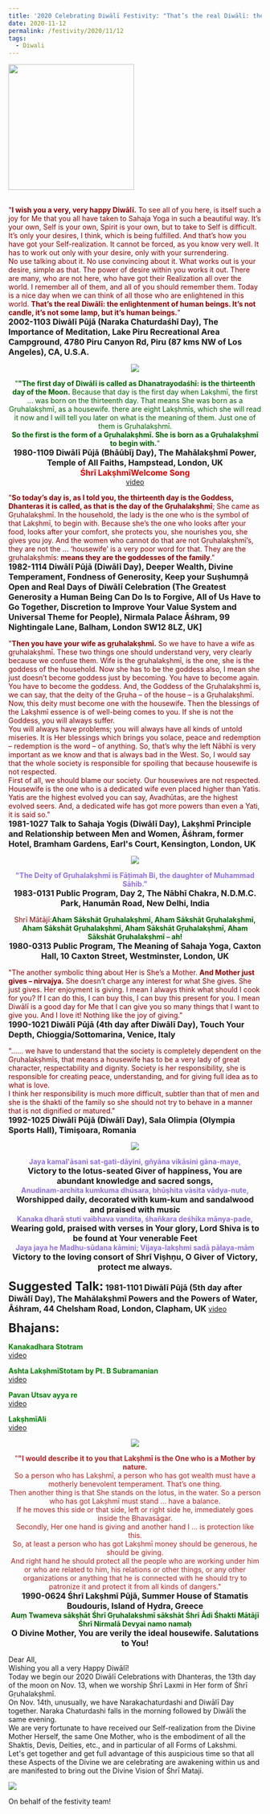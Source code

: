 ```yaml
---
title: '2020 Celebrating Diwālī Festivity: "That’s the real Diwālī: the enlightenment of human beings. It&#8217;s not candle, it’s not some lamp, but it’s human beings." '
date: 2020-11-12
permalink: /festivity/2020/11/12
tags:
  - Diwali
---
```


<div style="text-align: left"><img src="/images/image00.png" width="250" /></div><br>

<p>
<font color="DarkRed">"<b>I wish you a very, very happy Diwālī.</b>
To see all of you here, is itself such a joy for Me that you all have taken to Sahaja Yoga in such a beautiful way. It’s your own, Self is your own, Spirit is your own, but to take to Self is difficult. It’s only your desires, I think, which is being fulfilled. And that’s how you have got your Self-realization. It cannot be forced, as you know very well. It has to work out only with your desire, only with your surrendering.<br>
No use talking about it. No use convincing about it. What works out is your desire, simple as that. The power of desire within you works it out. There are many, who are not here, who have got their Realization all over the world. I remember all of them, and all of you should remember them. Today is a nice day when we can think of all those who are enlightened in this world. <b>That’s the real Diwālī: the enlightenment of human beings. It’s not candle, it’s not some lamp, but it’s human beings.</b>"</font><br>
<font size="+0"><b>2002-1103 Diwālī Pūjā (Naraka Chaturdaśhī Day), The Importance of Meditation, Lake Piru Recreational Area Campground, 4780 Piru Canyon Rd, Piru (87 kms NW of Los Angeles), CA, U.S.A.</b></font>
</p>

<div style="text-align: center"><img src="/images/image552.png" /></div>

<p style=" text-align:center;">
<font color="DarkGreen">"<b>"The first day of Diwālī is called as Dhanatrayodaśhī: is the thirteenth day of the Moon.</b> Because that day is the first day when Lakṣhmī, the first ... was born on the thirteenth day. That means She was born as a Gṛuhalakṣhmī, as a housewife. there are eight Lakṣhmīs, which she will read it now and I will tell you later on what is the meaning of them. Just one of them is Gṛuhalakṣhmī.<br>
<b>So the first is the form of a Gṛuhalakṣhmī. She is born as a Gṛuhalakṣhmī to begin with.</b>"</font><br>
<font size="+0"><b>1980-1109 Diwālī Pūjā (Bhāūbīj Day), The Mahālakṣhmī Power, Temple of All Faiths, Hampstead, London, UK</b></font><br>
<font color="Darkink"><font size="+0"><b>Śhrī LakṣhmīWelcome Song</b></font></font><br>
<a href="https://www.youtube.com/watch?v=lLOalFn-UDA&feature=youtu.be&ab_channel=SahajaYoga">video</a>
</p>

<p>
<font color="DarkRed">"<b>So today’s day is, as I told you, the thirteenth day is the Goddess, Dhanteras it is called, as that is the day of the Gṛuhalakṣhmī</b>; She came as Gṛuhalakṣhmī. In the household, the lady is the one who is the symbol of that Lakṣhmī, to begin with. Because she’s the one who looks after your food, looks after your comfort, she protects you, she nourishes you, she gives you joy. And the women who cannot do that are not Gṛuhalakṣhmī’s, they are not the ... ‘housewife’ is a very poor word for that. They are the gṛuhalakṣhmīs: <b>means they are the goddesses of the family</b>."</font><br>
<font size="+0"><b>1982-1114 Diwālī Pūjā (Diwālī Day), Deeper Wealth, Divine Temperament, Fondness of Generosity, Keep your Suṣhumṇā Open and Real Days of Diwālī Celebration (The Greatest Generosity a Human Being Can Do Is to Forgive, All of Us Have to Go Together, Discretion to Improve Your Value System and Universal Theme for People), Nirmala Palace Āśhram, 99 Nightingale Lane, Balham, London SW12 8LZ, UK]</b></font>
</p>

<p>
<font color="DarkRed">"<b>Then you have your wife as gṛuhalakṣhmī.</b> So we have to have a wife as gṛuhalakṣhmī. These two things one should understand very, very clearly because we confuse them. Wife is the gṛuhalakṣhmī, is the one, she is the goddess of the household. Now she has to be the goddess also, I mean she just doesn’t become goddess just by becoming. You have to become again. You have to become the goddess. And, the Goddess of the Gṛuhalakṣhmī is, we can say, that the deity of the Gṛuha – of the house – is a Gṛuhalakṣhmī.<br>
Now, this deity must become one with the housewife. Then the blessings of the Lakṣhmī essence is of well-being comes to you. If she is not the Goddess, you will always suffer.<br>
You will always have problems; you will always have all kinds of untold miseries. It is Her blessings which brings you solace, peace and redemption – redemption is the word – of anything. So, that’s why the left Nābhī is very important as we know and that is always bad in the West. So, I would say that the whole society is responsible for spoiling that because housewife is not respected.<br>
First of all, we should blame our society. Our housewives are not respected. Housewife is the one who is a dedicated wife even placed higher than Yatis. Yatis are the highest evolved you can say, Avadhūtas, are the highest evolved seers. And, a dedicated wife has got more powers than even a Yati, it is said so."</font><br>
<font size="+0"><b>1981-1027 Talk to Sahaja Yogis (Diwālī Day), Lakṣhmī Principle and Relationship between Men and Women, Āśhram, former Hotel, Bramham Gardens, Earl's Court, Kensington, London, UK</b></font>
</p>

<div style="text-align: center"><img src="/images/image553.png" /></div>

<p style="text-align:center;">
<font color="MediumPurple"><b>"The Deity of Gṛuhalakṣhmī is Fāṭimah Bi, the daughter of Muhammad Sāhib."</b></font><br>
<font size="+0"><b>1983-0131 Public Program, Day 2, The Nābhī Chakra, N.D.M.C. Park, Hanumān Road, New Delhi, India</b></font>
</p>

<p style="text-align:center;">
<font color="DarkRed">Shrī Mātājī</font>:<font color="DarkGreen"><b>Aham Sākshāt Gṛuhalakṣhmī, Aham Sākshāt Gṛuhalakṣhmī, Aham Sākshāt Gṛuhalakṣhmī, Aham Sākshāt Gṛuhalakṣhmī, Aham Sākshāt Gṛuhalakṣhmī – ah!</b></font><br>
<font size="+0"><b>1980-0313 Public Program, The Meaning of Sahaja Yoga, Caxton Hall, 10 Caxton Street, Westminster, London, UK</b></font>
</p>

<p>
<font color="DarkRed">"The another symbolic thing about Her is She’s a Mother. <b>And Mother just gives – nirvajya.</b> She doesn’t charge any interest for what She gives. She just gives. Her enjoyment is giving. I mean I always think what should I cook for you? If I can do this, I can buy this, I can buy this present for you. I mean Diwālī is a good day for Me that I can give you so many things that I want to give you. And I love it! Nothing like the joy of giving."</font><br>
<font size="+0"><b>1990-1021 Diwālī Pūjā (4th day after Diwālī Day), Touch Your Depth, Chioggia/Sottomarina, Venice, Italy</b></font>
</p>

<p>
<font color="DarkRed">"...... we have to understand that the society is completely dependent on the Gṛuhalakṣhmīs, that means a housewife has to be a very lady of great character, respectability and dignity. Society is her responsibility, she is responsible for creating peace, understanding, and for giving full idea as to what is love.<br>
I think her responsibility is much more difficult, subtler than that of men and she is the śhakti of the family so she should not try to behave in a manner that is not dignified or matured."</font><br>
<font size="+0"><b>1992-1025 Diwālī Pūjā (Diwālī Day), Sala Olimpia (Olympia Sports Hall), Timişoara, Romania</b></font>
</p>

<div style="text-align: center"><img src="/images/image554.png" /></div>

<p style="text-align:center;">
<font color="MediumPurple"><b>Jaya kamal‛āsani sat-gati-dāyini, gñyāna vikāsini gāna-maye,</b></font><br>
<font size="+0"><b>Victory to the lotus-seated Giver of happiness, You are abundant knowledge and sacred songs,</b></font><br>
<font color="MediumPurple"><b>Anudinam-archita kumkuma dhūsara, bhūṣhita vāsita vādya-nute,</b></font><br>
<font size="+0"><b>Worshipped daily, decorated with kum-kum and sandalwood and praised with music</b></font><br>
<font color="MediumPurple"><b>Kanaka dharā stuti vaibhava vandita, śhañkara deśhika mānya-pade,</b></font><br>
<font size="+0"><b>Wearing gold, praised with verses in Your glory, Lord Shiva is to be found at Your venerable Feet</b></font><br>
<font color="MediumPurple"><b>Jaya jaya he Madhu-sūdana kāmini; Vijaya-lakṣhmi sadā pālaya-mām</b></font><br>
<font size="+0"><b>Victory to the loving consort of Shrī Viṣhṇu, O Giver of Victory, protect me always.</b></font>
</p>

<font size="+2"><b>Suggested Talk:</b></font> 
<font size="+0"><b>1981-1101 Diwālī Pūjā (5th day after Diwālī Day), The Mahālakṣhmī Powers and the Powers of Water, Āśhram, 44 Chelsham Road, London, Clapham, UK</b></font>
<a href="https://www.youtube.com/watch?v=KsLfqrXUg4c&feature=emb_logo&ab_channel=TeachingsofH.H.ŚhrīMatajiNirmalaDevi"> video</a><br>

<font size="+2"><b>Bhajans:</b></font>

<p>
<font color="green"><b>Kanakadhara Stotram</b></font><br>
<a href="https://www.youtube.com/watch?v=NZo5cW44aI8&feature=youtu.be&ab_channel=SahajaYoga"> video</a><br>
</p>

<p>
<font color="green"><b>Ashta LakṣhmīStotam by Pt. B Subramanian</b></font><br>
<a href="https://www.youtube.com/watch?v=5kcw39qFWZ8&ab_channel=SahajaYoga">video</a>
</p>

<p>
<font color="green"><b>Pavan Utsav ayya re</b></font><br>
<a href="https://seven-teams.github.io/Videos_Links.html">video</a>
</p>
 
<p>
<font color="green"><b>LakṣhmīAli</b></font><br>
<a href="https://seven-teams.github.io/Videos_Links.html">video</a> 
</p>

<div style="text-align: center"><img src="/images/image555.png" /></div>

<p style="text-align:center;">
<font color="FireBrick">"<b>"I would describe it to you that Lakṣhmī is the One who is a Mother by nature.</b><br> 
So a person who has Lakṣhmī, a person who has got wealth must have a motherly benevolent temperament. That’s one thing.<br>
Then another thing is that She stands on the lotus, in the water. So a person who has got Lakṣhmī must stand ... have a balance.<br>
If he moves this side or that side, left or right side he, immediately goes inside the Bhavasāgar.<br>
Secondly, Her one hand is giving and another hand I ... is protection like this. <br>
So, at least a person who has got Lakṣhmī money should be generous, he should be giving.<br>
And right hand he should protect all the people who are working under him or who are related to him, his relations or other things, or any other organizations or anything that he is connected with he should try to patronize it and protect it from all kinds of dangers."</font><br>
<font size="+0"><b>1990-0624 Śhrī Lakṣhmī Pūjā, Summer House of Stamatis Boudouris, Island of Hydra, Greece</b></font>
<br>
<font color="DarkGreen"><b>Auṃ Twameva sākṣhāt Śhrī Gṛuhalakshmī sākshāt Śhrī Ādi Śhakti Mātājī Śhrī Nirmalā Devyai namo namaḥ</b></font><br>
<font size="+0"><b>O Divine Mother, You are verily the ideal housewife. Salutations to You! </b></font>
</p>

<p>
Dear All,<br>
Wishing you all a very Happy Diwālī!<br>
Today we begin our 2020 Diwālī Celebrations with Dhanteras, the 13th day of the moon on Nov. 13, when we worship Śhrī Laxmi in Her form of Śhrī Gṛuhalakṣhmī.<br>
On Nov. 14th, unusually, we have Narakachaturdashi and Diwālī Day together. Naraka Chaturdashi falls in the morning followed by Diwālī the same evening.<br>
We are very fortunate to have received our Self-realization from the Divine Mother Herself, the same One Mother, who is the embodiment of all the Shaktis, Devis, Deities, etc., and in particular of all Forms of Lakshmi.<br> 
Let's get together and get full advantage of this auspicious time so that all these Aspects of the Divine we are celebrating are awakening within us and are manifested to bring out the Divine Vision of Śhrī Mataji.
</p>

<div style="text-align: left"><img src="/images/image556.png" /></div>
<p>
On behalf of the festivity team!</font>
</p>